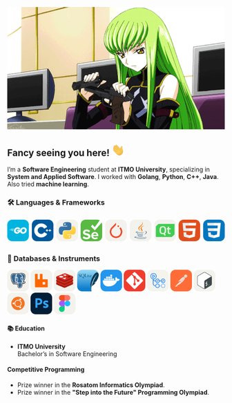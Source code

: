 <div align="center">
  <img src="assets/cc.gif" width="700">
</div>

## Fancy seeing you here! <img src="assets/wave.gif" width="30">
I’m a **Software Engineering** student at **ITMO University**, specializing in **System and Applied Software**. 
I worked with **Golang**, **Python**, **C++**, **Java**. Also tried **machine learning**.

### 🛠 **Languages & Frameworks**
<p style="font-size: 24px;">
  <img src="assets/icons/GoLang.svg" width="50" alt="Go">
  <img src="assets/icons/CPP.svg" width="50" alt="C++">
  <img src="assets/icons/Python-Light.svg" width="50" alt="Python">
  <img src="assets/icons/Selenium.svg" width="50" alt="Selenuim">
  <img src="assets/icons/PyTorch-Light.svg" width="50" alt="PyTorch">
  <img src="assets/icons/Java-Light.svg" width="50" alt="Java">
  <img src="assets/icons/QT-Light.svg" width="50" alt="Qt">
  <img src="assets/icons/HTML.svg" width="50" alt="HTML">
  <img src="assets/icons/CSS.svg" width="50" alt="CSS">
</p>

### 🔧 **Databases & Instruments**
<div>
  <img src="assets/icons/PostgreSQL-Light.svg" width="50" alt="PostgreSQL">
  <img src="assets/icons/RabbitMQ-Light.svg" width="50" alt="RabbitMQ">
  <img src="assets/icons/Redis-Light.svg" width="50" alt="Reddis">
  <img src="assets/icons/SQLite.svg" width="50" alt="SQLite">
  <img src="assets/icons/Docker.svg" width="50" alt="Docker">
  <img src="assets/icons/Git.svg" width="50" alt="Git">
  <img src="assets/icons/GithubActions-Light.svg" width="50" alt="Github Actions">
  <img src="assets/icons/Postman.svg" width="50" alt="Postman">
  <img src="assets/icons/Bash-Light.svg" width="50" alt="Bash">
  <img src="assets/icons/Ubuntu-Light.svg" width="50" alt="Ubuntu">
  <img src="assets/icons/Photoshop.svg" width="50" alt="Photoshop">
  <img src="assets/icons/Figma-Light.svg" width="50" alt="Figma">
</div>

#### 📚 **Education**
- **ITMO University**  
  Bachelor’s in Software Engineering

#### Competitive Programming
- Prize winner in the **Rosatom Informatics Olympiad**.
- Prize winner in the **"Step into the Future" Programming Olympiad**.


